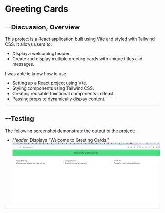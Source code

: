 # Greeting Cards  
## --Discussion, Overview
This project is a  React application built using Vite and styled with Tailwind CSS. It allows users to:  
- Display a welcoming header.  
- Create and display multiple greeting cards with unique titles and messages.  

I was able to know how to use 

- Setting up a React project using Vite.  
- Styling components using Tailwind CSS.  
- Creating reusable functional components in React.  
- Passing props to dynamically display content.  

---
## --Testing  

The following screenshot demonstrate the output of the project:  

- *Header*: Displays "Welcome to Greeting Cards."  
  ![Header Screenshot](./images/screenshot.png)  


---